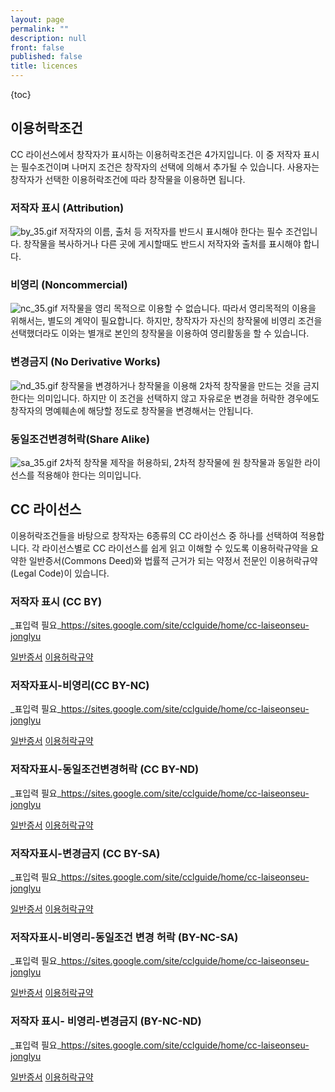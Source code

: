 ```yaml
---
layout: page
permalink: ""
description: null
front: false
published: false
title: licences
---
```


{toc}

## 이용허락조건

CC 라이선스에서 창작자가 표시하는 이용허락조건은 4가지입니다. 이 중 저작자 표시는 필수조건이며 나머지 조건은 창작자의 선택에 의해서 추가될 수 있습니다. 사용자는 창작자가 선택한 이용허락조건에 따라 창작물을 이용하면 됩니다.

### 저작자 표시 (Attribution)
![by_35.gif]({{site.baseurl}}/media/by_35.gif)
저작자의 이름, 출처 등 저작자를 반드시 표시해야 한다는 필수 조건입니다.
창작물을 복사하거나 다른 곳에 게시할때도 반드시 저작자와 출처를 표시해야 합니다.

### 비영리 (Noncommercial)
![nc_35.gif]({{site.baseurl}}/media/nc_35.gif)
저작물을 영리 목적으로 이용할 수 없습니다. 따라서 영리목적의 이용을 위해서는, 별도의 계약이 필요합니다.
하지만, 창작자가 자신의 창작물에 비영리 조건을 선택했더라도 이와는 별개로 본인의 창작물을 이용하여 영리활동을 할 수 있습니다.

### 변경금지 (No Derivative Works)
![nd_35.gif]({{site.baseurl}}/media/nd_35.gif)
창작물을 변경하거나 창작물을 이용해 2차적 창작물을 만드는 것을 금지한다는 의미입니다.
하지만 이 조건을 선택하지 않고 자유로운 변경을 허락한 경우에도 창작자의 명예훼손에 해당할 정도로 창작물을 변경해서는 안됩니다.  

### 동일조건변경허락(Share Alike) 
![sa_35.gif]({{site.baseurl}}/media/sa_35.gif)
2차적 창작물 제작을 허용하되, 2차적 창작물에 원 창작물과 동일한 라이선스를 적용해야 한다는 의미입니다.


## CC 라이선스

이용허락조건들을 바탕으로 창작자는 6종류의 CC 라이선스 중 하나를 선택하여 적용합니다. 각 라이선스별로 CC 라이선스를 쉽게 읽고 이해할 수 있도록 이용허락규약을 요약한 일반증서(Commons Deed)와 법률적 근거가 되는 약정서 전문인 이용허락규약(Legal Code)이 있습니다. 

### 저작자 표시 (CC BY)
_표입력 필요_https://sites.google.com/site/cclguide/home/cc-laiseonseu-jonglyu

[일반증서](http://creativecommons.org/licenses/by/2.0/kr/)
[이용허락규약](http://creativecommons.org/licenses/by/2.0/kr/legalcode)

### 저작자표시-비영리(CC BY-NC)
_표입력 필요_https://sites.google.com/site/cclguide/home/cc-laiseonseu-jonglyu

[일반증서](http://creativecommons.org/licenses/by-nc/2.0/kr/)
[이용허락규약](http://creativecommons.org/licenses/by-nc/2.0/kr/legalcode)

### 저작자표시-동일조건변경허락 (CC BY-ND)
_표입력 필요_https://sites.google.com/site/cclguide/home/cc-laiseonseu-jonglyu

[일반증서](http://creativecommons.org/licenses/by-nd/2.0/kr/)
[이용허락규약](http://creativecommons.org/licenses/by-nd/2.0/kr/legalcode)

### 저작자표시-변경금지 (CC BY-SA)
_표입력 필요_https://sites.google.com/site/cclguide/home/cc-laiseonseu-jonglyu

[일반증서](http://creativecommons.org/licenses/by-sa/2.0/kr/)
[이용허락규약](http://creativecommons.org/licenses/by-sa/2.0/kr/legalcode)

### 저작자표시-비영리-동일조건 변경 허락 (BY-NC-SA)
_표입력 필요_https://sites.google.com/site/cclguide/home/cc-laiseonseu-jonglyu

[일반증서](http://creativecommons.org/licenses/by-nc-sa/2.0/kr/)
[이용허락규약](http://creativecommons.org/licenses/by-nc-sa/2.0/kr/legalcode)

### 저작자 표시- 비영리-변경금지 (BY-NC-ND)
_표입력 필요_https://sites.google.com/site/cclguide/home/cc-laiseonseu-jonglyu

[일반증서](http://creativecommons.org/licenses/by-nc-nd/2.0/kr/)
[이용허락규약](http://creativecommons.org/licenses/by-nc-nd/2.0/kr/legalcode)